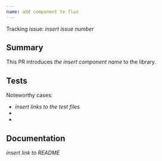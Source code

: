 ```yaml
---
name: add component to fluo
---
```


Tracking issue: *insert issue number*

## Summary
This PR introduces *the insert component name* to the library.

## Tests

Noteworthy cases:
- *insert links to the test files*
-
-

## Documentation

*insert link to README*
